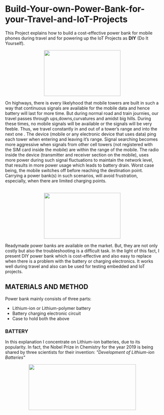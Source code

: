 # Build-Your-own-Power-Bank-for-your-Travel-and-IoT-Projects
This Project explains how to build a cost-effective power bank for mobile phones during travel and for powering up the IoT Projects as **DIY** (Do It Yourself).
</br>
<p align = "center"><img src="https://user-images.githubusercontent.com/93868543/160660232-8ecccfd3-02de-4168-b503-be08534eb20c.png"
" width = "250" height = "150"></p>  
On highways, there is every likelyhood that mobile towers are built in such a way that continuous signals are available for the mobile data and hence battery will last for more time. But during normal road and train journies, our travel passes through ups,downs,curvatures and amidst big hills. During these times, no mobile signals will be available or the signals will be very feeble. Thus, we travel constantly in and out of a tower’s range and into the next one . The device (mobile or any electronic device that uses data) ping each tower when entering and leaving it’s range. Signal searching becomes more aggressive when signals from other cell towers (not registered with the SIM card inside the mobile) are within the range of the mobile. The radio inside the device (transmitter and receiver section on the mobile), uses more power during such signal fluctuations to maintain the network level, that results in more power usage which leads to battery drain. Worst case being, the mobile switches off before reaching the destination point. Carrying a power bank(s) in such scenarios, will avoid frustration, especially, when there are limited charging points. </br>
<br /> 
<p align = "center"><img src="https://user-images.githubusercontent.com/93868543/160793549-6b27235e-b573-4e41-8f45-3ac26a8a0dd7.png"
" width = "250" height = "150"></p> 

Readymade power banks are available on the market. But, they are not only costly but also the troubleshooting is a difficult task. In the light of this fact, I present DIY power bank which is cost-effective and also easy to replace when there is a problem with the battery or
charging electronics. It works well during travel and also can be used for testing embedded and IoT projects.
## MATERIALS AND METHOD ##
Power bank mainly consists of three parts:
* Lithium-ion or Lithium-polymer battery
* Battery charging electronic circuit
* Case to hold both the above
### BATTERY ###
In this explanation I concentrate on Lithium-ion batteries, due to its popularity. In fact, the Nobel Prize in Chemistry for the year 2019 is being shared by three scientists for their invention: *"Development of Lithium-ion Batteries"*
<p align = "center"><img src="https://user-images.githubusercontent.com/93868543/160837059-ee821707-7dd2-401d-8243-1fef6037b8f7.png"
" width = "350" height = "150"></p>  
